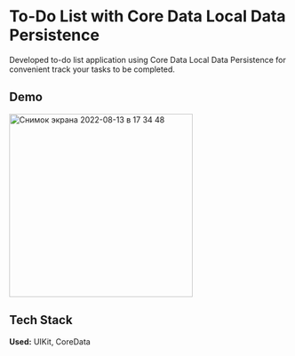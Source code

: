 # To-Do List with Core Data Local Data Persistence

Developed to-do list application using Core Data Local Data Persistence for convenient track your tasks to be completed.
## Demo
<img width="330" alt="Снимок экрана 2022-08-13 в 17 34 48" src="https://user-images.githubusercontent.com/75177898/184490386-9424ecde-67df-47d3-afe5-235642f99d90.png">



## Tech Stack

**Used:** UIKit, CoreData
